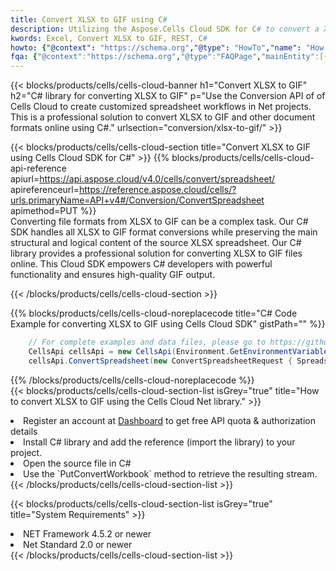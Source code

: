 ```yaml
---
title: Convert XLSX to GIF using C# 
description: Utilizing the Aspose.Cells Cloud SDK for C# to convert a XLSX format file to a GIF format file. 
kwords: Excel, Convert XLSX to GIF, REST, C#
howto: {"@context": "https://schema.org","@type": "HowTo","name": "How to convert XLSX to GIF using the Cells Cloud Net library.","description": "How to convert XLSX to GIF using the Cells Cloud Net library.","image": {"@type": "ImageObject"},"url": "/net/conversion/xlsx-to-gif/","step": [{ "@type": "HowToStep","name": "How to convert XLSX to GIF using the Cells Cloud Net library. step 1", "image": {"@type": "ImageObject",},"url": "/net/conversion/xlsx-to-gif/","text": "Register an account at <a href='https://dashboard.aspose.cloud/'>Dashboard</a> to get free API quota & authorization details",},{ "@type": "HowToStep","name": "How to convert XLSX to GIF using the Cells Cloud Net library. step 1", "image": {"@type": "ImageObject",},"url": "/net/conversion/xlsx-to-gif/","text": "Install C# library and add the reference (import the library) to your project.",},{ "@type": "HowToStep","name": "How to convert XLSX to GIF using the Cells Cloud Net library. step 1", "image": {"@type": "ImageObject",},"url": "/net/conversion/xlsx-to-gif/","text": "Open the source file in C#",},{ "@type": "HowToStep","name": "How to convert XLSX to GIF using the Cells Cloud Net library. step 1", "image": {"@type": "ImageObject",},"url": "/net/conversion/xlsx-to-gif/","text": "Use the `PutConvertWorkbook` method to retrieve the resulting stream.",}, ],"supply": {"@type": "HowToSupply","name": "document"},"tool": [{"@type": "HowToTool","name": "Visual Studio, Visual Studio Code, Rider "},{"@type": "HowToTool","name": "Aspose Cells"}],"totalTime": "PT6M"}
fqa: {"@context":"https://schema.org","@type":"FAQPage","mainEntity":[{"@type":"Question","name":"Why convert file formats in C# using REST API?","acceptedAnswer":{"@type":"Answer","text":"Documents are encoded in many ways, and some files may be incompatible with the software you use. To open and read such files, just convert them to appropriate file formats.<br/><ol><li>Install .NET SDK and add the reference (import the library) to your project.</li><li>Open the source file in C# using REST API.</li><li>Call the PutConvertWorkbookRequest() method, passing an output filename with required extension.</li><li>Get the result of conversion as a separate file.</li></ol>"}},{"@type":"Question","name":"What file formats can I convert with your C# library?","acceptedAnswer":{"@type":"Answer","text":"We support a variety of file formats for conversion using .NET library, including XLSX, Excel, xls , PDF, CSV, HTML, Markdown, XML, PNG, JPG, TIFF, Json, TXT and many more."}},{"@type":"Question","name":"What is the maximum allowed file size for conversion using this .NET library?","acceptedAnswer":{"@type":"Answer","text":"There are no file size limits for format conversions using .NET library."}}]}
---
```



{{< blocks/products/cells/cells-cloud-banner h1="Convert XLSX to GIF" h2="C# library for converting XLSX to GIF" p="Use the Conversion API of of Cells Cloud to create customized spreadsheet workflows in Net projects. This is a professional solution to convert XLSX to GIF and other document formats online using C#." urlsection="conversion/xlsx-to-gif/" >}}

{{< blocks/products/cells/cells-cloud-section  title="Convert XLSX to GIF using Cells Cloud SDK for C#" >}}
{{% blocks/products/cells/cells-cloud-api-reference  apiurl=https://api.aspose.cloud/v4.0/cells/convert/spreadsheet/  apireferenceurl=https://reference.aspose.cloud/cells/?urls.primaryName=API+v4#/Conversion/ConvertSpreadsheet  apimethod=PUT %}}
<br/>
Converting file formats from XLSX to GIF can be a complex task. Our C# SDK handles all XLSX to GIF format conversions while preserving the main structural and logical content of the source XLSX spreadsheet. Our C# library provides a professional solution for converting XLSX to GIF files online. This Cloud SDK empowers C# developers with powerful functionality and ensures high-quality GIF output.

{{< /blocks/products/cells/cells-cloud-section >}}

{{% blocks/products/cells/cells-cloud-noreplacecode title="C# Code Example for converting XLSX to GIF using Cells Cloud SDK" gistPath="" %}}
 
```cs
    // For complete examples and data files, please go to https://github.com/aspose-cells-cloud/aspose-cells-cloud-dotnet/
    CellsApi cellsApi = new CellsApi(Environment.GetEnvironmentVariable("ProductClientId"), Environment.GetEnvironmentVariable("ProductClientSecret"));
    cellsApi.ConvertSpreadsheet(new ConvertSpreadsheetRequest { Spreadsheet = "EmployeeSalesSummary.xlsx", format = "gif" }, "EmployeeSalesSummary.gif");
```
 
{{% /blocks/products/cells/cells-cloud-noreplacecode  %}}
<br/>
{{< blocks/products/cells/cells-cloud-section-list isGrey="true"  title="How to convert XLSX to GIF using the Cells Cloud Net library." >}}
<li>Register an account at <a href="https://dashboard.aspose.cloud/">Dashboard</a> to get free API quota & authorization details</li>
<li>Install C# library and add the reference (import the library) to your project.</li>
<li>Open the source file in C#</li>
<li>Use the `PutConvertWorkbook` method to retrieve the resulting stream.</li>
{{< /blocks/products/cells/cells-cloud-section-list >}}

{{< blocks/products/cells/cells-cloud-section-list isGrey="true"  title="System Requirements" >}}
<li>NET Framework 4.5.2 or newer</li>
<li>Net Standard 2.0 or newer</li>
{{< /blocks/products/cells/cells-cloud-section-list >}}
